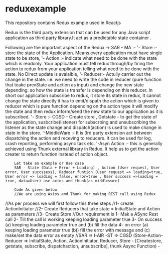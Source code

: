 # reduxexample
This repository contains Redux example used in Reactjs

Redux is the third party extension that can be used for any Java script application as third party library.It act as a predictable state container .

Following are the important aspect of the Redux
-> SAR - MA :- 
		'- Store :- store the state of the Application. Means every application must have single state to be store, 
		'- Action :- indicate what need to be done with the state which is readonly. Your application must tell redux through/by firing the action to redux from your application telling what need to be done with the state. No Direct update is avaialble, 
		'- Reducer:- Actully carrier out the change in the state. i.e. we need to write the code in reducer (pure function that teake prevState and action as input) and change the new state depending. so how the state is transfer is depending on this reducer.
		In short our application subscribe to redux, it store its state in redux, It cannot change the state directly it has to emit/dispath the action which is given to reducer which is pure function depending on the action type it will modify the state and then redux inform/send the new state to our application as it is subscribed.
		'- Store :- CGSD - Create store , Getstate - to get the state of the application, susbcribe(listener) for subscrbing and unsubscribing  the listener as the state change and dispatch(action) is used to make change in state in the store.
		'-MiddleWare :- It is 3rd party extension act between dispatching the action and receving to reducers. It can be used for log, crash reporting, performing async task etc.
		'-Asyn Action :-  this is generally achieved using Thunk external library in Redux. It help us to get the action creater to return function instead of action object.
		
		Let take an example or Use case
		SAR - State (Data + Error + Loading) , Action (User request, User error, User succssess), Reducer funtion (User request => loading=true, User error => loading = false, error=true , User success =>loading = true, data=User) use axios and thunk(as middleware)
		
		Code As given below 
		//We are using Axios and Thunk for making REST call using Redux
//As per process we will first follow this three steps 
//1- create ActionInitiator
//2- Create Reducers that take state = InitialState and Action as parameters
//3- Create Store 
//Our requirement is 1- Mak a ASync Rest call 2- Till the call is working keeping loading parameter true 3- On success (a) keeping loading parameter true and (b) fill the data 4-  on error (a) keeping loading parameter true (b)) fill the error with message  and (c)  make/set the data error as empty
//SAR => I-AIR -ST => CGSD (Store-Action-Reducer => InitialState, Action, ActionInitiator, Reducer, Store - [Createstore, getstate, subscribe, dispatchaction, unsubscribe], thunk Async Function) -
